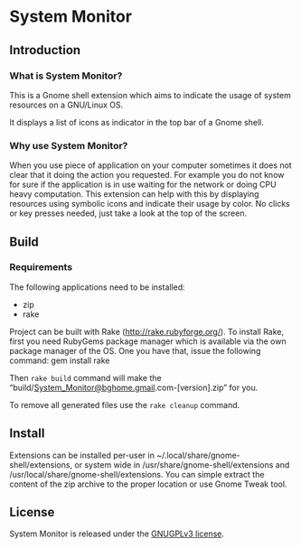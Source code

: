 # System Monitor

## Introduction

### What is System Monitor?
This is a Gnome shell extension which aims to indicate the usage of system resources on a GNU/Linux OS.

It displays a list of icons as indicator in the top bar of a Gnome shell.

### Why use System Monitor?
When you use piece of application on your computer sometimes it does not clear that it doing the action
you requested. For example you do not know for sure if the application is in use waiting for the network
or doing CPU heavy computation. This extension can help with this by displaying resources using symbolic
icons and indicate their usage by color.
No clicks or key presses needed, just take a look at the top of the screen.

## Build

### Requirements
The following applications need to be installed:
- zip
- rake

Project can be built with Rake (http://rake.rubyforge.org/).
To install Rake, first you need RubyGems package manager which is available via the own package manager
of the OS. One you have that, issue the following command:
    gem install rake

Then `rake build` command will make the “build/System_Monitor@bghome.gmail.com-[version].zip” for you.

To remove all generated files use the `rake cleanup` command.

## Install
Extensions can be installed per-user in ~/.local/share/gnome-shell/extensions, or system wide in /usr/share/gnome-shell/extensions and /usr/local/share/gnome-shell/extensions.
You can simple extract the content of the zip archive to the proper location or use Gnome Tweak tool.

## License

System Monitor is released under the [GNUGPLv3 license](https://www.gnu.org/licenses/gpl.html).
